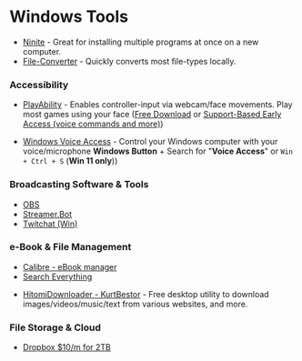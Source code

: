 # Windows Tools

* [Ninite](https://ninite.com/) - Great for installing multiple programs at once on a new computer.
* [File-Converter](https://file-converter.io/) - Quickly converts most file-types locally.

### Accessibility

* [PlayAbility](https://www.playability.gg) - Enables controller-input via webcam/face movements. Play most games using your face ([Free Download](https://www.playability.gg/download) or [Support-Based Early Access (voice commands and more)](https://www.playability.gg/early-access#get))

* [Windows Voice Access](https://support.microsoft.com/en-us/topic/get-started-with-voice-access-bd2aa2dc-46c2-486c-93ae-3d75f7d053a4) - Control your Windows computer with your voice/microphone **Windows Button** + Search for "**Voice Access**" or ```Win + Ctrl + S``` (**Win 11 only**))


### Broadcasting Software & Tools

- [OBS](https://obsproject.com/download)
- [Streamer.Bot](https://streamer.bot/)
- [Twitchat (Win)](https://twitchat.fr/)

### e-Book & File Management
- [Calibre - eBook manager](https://calibre-ebook.com/)
- [Search Everything](https://www.voidtools.com/)
* [HitomiDownloader - KurtBestor](https://github.com/KurtBestor/Hitomi-Downloader) - Free desktop utility to download images/videos/music/text from various websites, and more.

### File Storage & Cloud

* [Dropbox $10/m for 2TB](https://www.dropbox.com/register)
